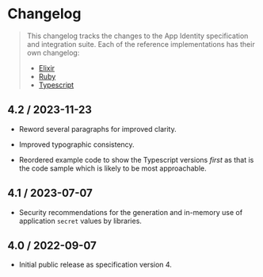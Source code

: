 # Changelog

> This changelog tracks the changes to the App Identity specification and
> integration suite. Each of the reference implementations has their own
> changelog:
>
> - [Elixir](elixir/Changelog.md)
> - [Ruby](ruby/Changelog.md)
> - [Typescript](ts/Changelog.md)

## 4.2 / 2023-11-23

- Reword several paragraphs for improved clarity.

- Improved typographic consistency.

- Reordered example code to show the Typescript versions _first_ as that is the
  code sample which is likely to be most approachable.

## 4.1 / 2023-07-07

- Security recommendations for the generation and in-memory use of application
  `secret` values by libraries.

## 4.0 / 2022-09-07

- Initial public release as specification version 4.

[rfc2119]: https://datatracker.ietf.org/doc/html/rfc2119
